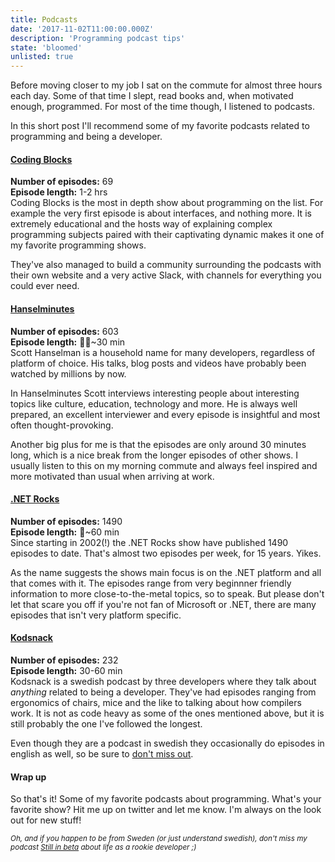 ```yaml
---
title: Podcasts
date: '2017-11-02T11:00:00.000Z'
description: 'Programming podcast tips'
state: 'bloomed'
unlisted: true
---
```


Before moving closer to my job I sat on the commute for almost three hours each day. Some of that time I slept, read books and, when motivated enough, programmed. For most of the time though, I listened to podcasts.

In this short post I'll recommend some of my favorite podcasts related to programming and being a developer.

#### [Coding Blocks](https://www.codingblocks.net)

**Number of episodes:** 69  
**Episode length:** 1-2 hrs  
Coding Blocks is the most in depth show about programming on the list. For example the very first episode is about interfaces, and nothing more. It is extremely educational and the hosts way of explaining complex programming subjects paired with their captivating dynamic makes it one of my favorite programming shows.

They've also managed to build a community surrounding the podcasts with their own website and a very active Slack, with channels for everything you could ever need.

#### [Hanselminutes](https://www.hanselminutes.com)

**Number of episodes:** 603  
**Episode length:** ~30 min  
Scott Hanselman is a household name for many developers, regardless of platform of choice. His talks, blog posts and videos have probably been watched by millions by now.

In Hanselminutes Scott interviews interesting people about interesting topics like culture, education, technology and more. He is always well prepared, an excellent interviewer and every episode is insightful and most often thought-provoking.

Another big plus for me is that the episodes are only around 30 minutes long, which is a nice break from the longer episodes of other shows. I usually listen to this on my morning commute and always feel inspired and more motivated than usual when arriving at work.

#### [.NET Rocks](https://www.dotnetrocks.com)

**Number of episodes:** 1490  
**Episode length:** ~60 min  
Since starting in 2002(!) the .NET Rocks show have published 1490 episodes to date. That's almost two episodes per week, for 15 years. Yikes.

As the name suggests the shows main focus is on the .NET platform and all that comes with it. The episodes range from very beginnner friendly information to more close-to-the-metal topics, so to speak. But please don't let that scare you off if you're not fan of Microsoft or .NET, there are many episodes that isn't very platform specific.

#### [Kodsnack](http://kodsnack.se)

**Number of episodes:** 232  
**Episode length:** 30-60 min  
Kodsnack is a swedish podcast by three developers where they talk about _anything_ related to being a developer. They've had episodes ranging from ergonomics of chairs, mice and the like to talking about how compilers work. It is not as code heavy as some of the ones mentioned above, but it is still probably the one I've followed the longest.

Even though they are a podcast in swedish they occasionally do episodes in english as well, so be sure to [don't miss out](http://kodsnack.se/international/).

#### Wrap up

So that's it! Some of my favorite podcasts about programming. What's your favorite show? Hit me up on twitter and let me know. I'm always on the look out for new stuff!

<small>_Oh, and if you happen to be from Sweden (or just understand swedish), don't miss my podcast [Still in beta](http://stillinbeta.se) about life as a rookie developer ;)_</small>
